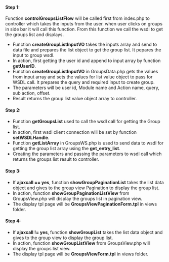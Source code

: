 #### Step 1:

Function **controlGroupsListFlow** will be called first from index.php to controller which takes the inputs from the user. when user clicks on groups in side bar it will call this function. From this function we call the wsdl to get the groups list and displays.

- Function **createGroupListInputVO** takes the inputs array and send to data file and prepares the list object to get the group list. It pepares the input to group wsdl.
- In action, first getting the user id and append to input array by function **getUserID**.
- Function **createGroupListInputVO** in GroupsData.php gets the values from input array and sets the values for list value object to pass for WSDL call. It prepares the query and required input to create group.
- The parameters will be user id, Module name and Action name, query, sub action, offset.
- Result returns the group list value object array to controller.


#### Step 2:

- Function **getGroupsList** used to call the wsdl call for getting the Group list.
- In action, first wsdl client connection will be set by function **setWSDLHandle**.
- Function **getListArray** in GroupsWS.php is used to send data to wsdl for getting the group list array using the **get_entry_list**.
- Creating the parameters and passing the parameters to wsdl call which returns the groups list result to controller.


#### Step 3:

- If **ajaxcall == yes**, function **showGroupPaginationList** takes the list data object and gives to the group view Pagination to display the group list.
- In action, function **showGroupPaginationListView** from GroupsView.php will display the groups list in pagination view.
- The display tpl page will be **GroupsViewPaginationForm.tpl** in views folder.

#### Step 4:

- If **ajaxcall != yes**, function **showGroupList** takes the list data object and gives to the group view to display the group list.
- In action, function **showGroupListView** from GroupsView.php will display the groups list view.
- The display tpl page will be **GroupsViewForm.tpl** in views folder.
